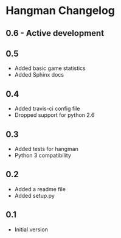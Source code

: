 Hangman Changelog
=================

## 0.6 - Active development

## 0.5

* Added basic game statistics
* Added Sphinx docs

## 0.4

* Added travis-ci config file
* Dropped support for python 2.6

## 0.3

* Added tests for hangman
* Python 3 compatibility

## 0.2

* Added a readme file
* Added setup.py

## 0.1

* Initial version
